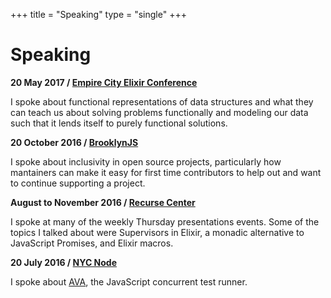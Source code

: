 +++
title = "Speaking"
type = "single"
+++

# Speaking

**20 May 2017 / [Empire City Elixir Conference](http://empex.co)**

I spoke about functional representations of data structures and what they can teach us about solving problems functionally and modeling our data such that it lends itself to purely functional solutions.

**20 October 2016 / [BrooklynJS](http://brooklynjs.com)**

I spoke about inclusivity in open source projects, particularly how mantainers can make it easy
for first time contributors to help out and want to continue supporting a project.

**August to November 2016 / [Recurse Center](http://recurse.com/)**

I spoke at many of the weekly Thursday presentations events. Some of the topics I talked about were Supervisors in Elixir, a monadic alternative to JavaScript Promises, and Elixir macros.

**20 July 2016 / [NYC Node](https://www.meetup.com/nodejs/events/232643352/)**

I spoke about [AVA](https://github.com/avajs/ava), the JavaScript concurrent test runner.
